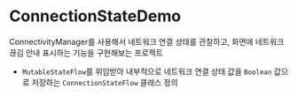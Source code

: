 # ConnectionStateDemo
ConnectivityManager를 사용해서 네트워크 연결 상태를 관찰하고, 화면에 네트워크 끊김 안내 표시하는 기능을 구현해보는 프로젝트

* `MutableStateFlow`를 위임받아 내부적으로 네트워크 연결 상태 값을 `Boolean` 값으로 저장하는 `ConnectionStateFlow` 클래스 정의
